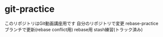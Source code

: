 # git-practice
このリポジトリはGit動画講座用です
自分のリポジトリで変更
rebase-practiceブランチで更新(rebase conflict用)
rebase用
stash練習(トラック済み)
